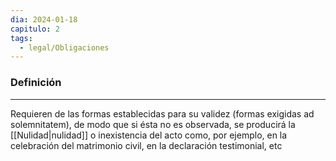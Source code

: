 ```yaml
---
dia: 2024-01-18
capitulo: 2
tags:
  - legal/Obligaciones
---
```

### Definición
---
Requieren de las formas establecidas para su validez (formas exigidas ad solemnitatem), de modo que si ésta no es observada, se producirá la [[Nulidad|nulidad]] o inexistencia del acto como, por ejemplo, en la celebración del matrimonio civil, en la declaración testimonial, etc